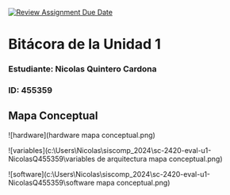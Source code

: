 [![Review Assignment Due Date](https://classroom.github.com/assets/deadline-readme-button-22041afd0340ce965d47ae6ef1cefeee28c7c493a6346c4f15d667ab976d596c.svg)](https://classroom.github.com/a/WfEJSxe8)
# Bitácora de la Unidad 1

### Estudiante:  Nicolas Quintero Cardona
### ID:  455359

## Mapa Conceptual

![hardware](hardware mapa conceptual.png)

![variables](c:\Users\Nicolas\siscomp_2024\sc-2420-eval-u1-NicolasQ455359\variables de arquitectura mapa conceptual.png)

![software](c:\Users\Nicolas\siscomp_2024\sc-2420-eval-u1-NicolasQ455359\software mapa conceptual.png)
